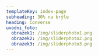 ```yaml
---
templateKey: index-page
subheading: 30% na brýle
heading: Converse
uvodni_foto:
  obrazek1: /img/sliderphoto1.png
  obrazek2: /img/sliderphoto2.png
  obrazek3: /img/sliderphoto3.png
---
```

